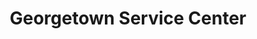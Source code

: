 ---
title: "Georgetown Service Center"
url: /washington/georgetown-service-center/
shop: car repair
---